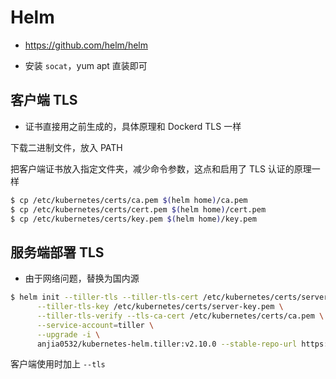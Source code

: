 # Helm

* https://github.com/helm/helm

* 安装 `socat`，yum apt 直装即可

## 客户端 TLS

* 证书直接用之前生成的，具体原理和 Dockerd TLS 一样

下载二进制文件，放入 PATH

把客户端证书放入指定文件夹，减少命令参数，这点和启用了 TLS 认证的原理一样

```bash
$ cp /etc/kubernetes/certs/ca.pem $(helm home)/ca.pem
$ cp /etc/kubernetes/certs/cert.pem $(helm home)/cert.pem
$ cp /etc/kubernetes/certs/key.pem $(helm home)/key.pem
```

## 服务端部署 TLS

* 由于网络问题，替换为国内源

```bash
$ helm init --tiller-tls --tiller-tls-cert /etc/kubernetes/certs/server-cert.pem \
      --tiller-tls-key /etc/kubernetes/certs/server-key.pem \
      --tiller-tls-verify --tls-ca-cert /etc/kubernetes/certs/ca.pem \
      --service-account=tiller \
      --upgrade -i \
      anjia0532/kubernetes-helm.tiller:v2.10.0 --stable-repo-url https://kubernetes.oss-cn-hangzhou.aliyuncs.com/charts
```

客户端使用时加上 `--tls`
